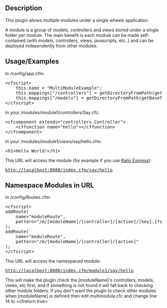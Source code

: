 <h2>Description</h2>
<p>This plugin allows multiple modules under a single wheels application. </p>
<p>A module is a group of models, controllers and views stored under a single folder per module. The main benefit is each module can be made self-contained (with models, controllers, views, javascripts, etc..) and can be deployed independently from other modules.</p>

<h2>Usage/Examples</h2>
<p>In /config/app.cfm:</p>
<p>
<pre>
&lt;cfscript&gt;
	this.name = &quot;MultiModuleExample&quot;;
	this.mappings[&quot;/controllers&quot;] = getDirectoryFromPath(getBaseTemplatePath()) &amp; &quot;controllers&quot;;
	this.mappings[&quot;/models&quot;] = getDirectoryFromPath(getBaseTemplatePath()) &amp; &quot;models&quot;;
&lt;/cfscript&gt;</pre>
In your /modules/module1/controllers/Say.cfc: </p>
<p>
<pre>
&lt;cfcomponent extends=&quot;controllers.Controller&quot;&gt;
	&lt;cffunction name=&quot;hello&quot;&gt;&lt;/cffunction&gt;
&lt;/cfcomponent&gt;
</pre>
In your /modules/module1/views/say/hello.cfm:</p>
<p>
  <pre>&lt;h1&gt;Hello World!&lt;/h1&gt;</pre>
</p>
<p>
This URL will access the module (for example if you use <a href="http://www.getrailo.org/index.cfm/download/">Railo Express</a>):</p>
<pre><a href="http://localhost:8888/index.cfm/say/hello">http://localhost:8888/index.cfm/say/hello</a></pre>
<p>

<h2>Namespace Modules in URL</h2>
<p>In /config/Routes.cfm:</p>
<p>
<pre>
&lt;cfscript&gt;
addRoute(
    name="moduleRoute", 
	pattern="/m/[moduleName]/[controller]/[action]/[key].[format]"
);
addRoute(
	name="moduleRoute", 
	pattern="/m/[moduleName]/[controller]/[action]"
);
&lt;/cfscript&gt;</pre>

This URL will access the namespaced module:</p>
<pre><a href="http://localhost:8888/index.cfm/module1/say/hello">http://localhost:8888/index.cfm/module1/say/hello</a></pre>

<p></p>

<p>This will make the plugin check the [moduleName]'s controllers, models, views, etc first, and if something is not found it will fall back to checking other module folders. If you don't  want the plugin to check other modules when [moduleName] is defined then edit multimodule.cfc and change line 14 to &lt;cfreturn true&gt;</p>

</p>